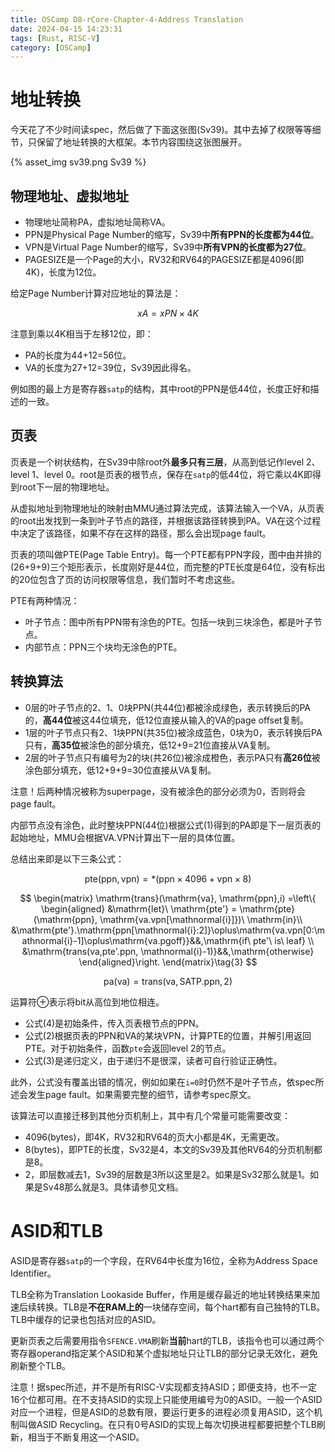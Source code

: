 ```yaml
---
title: OSCamp D8-rCore-Chapter-4-Address Translation
date: 2024-04-15 14:23:31
tags: [Rust, RISC-V]
category: [OSCamp]
---
```


# 地址转换
今天花了不少时间读spec，然后做了下面这张图(Sv39)。其中去掉了权限等等细节，只保留了地址转换的大框架。本节内容围绕这张图展开。

{% asset_img sv39.png Sv39 %}

## 物理地址、虚拟地址

* 物理地址简称PA，虚拟地址简称VA。
* PPN是Physical Page Number的缩写，Sv39中**所有PPN的长度都为44位**。
* VPN是Virtual Page Number的缩写，Sv39中**所有VPN的长度都为27位**。
* PAGESIZE是一个Page的大小，RV32和RV64的PAGESIZE都是4096(即4K)，长度为12位。

给定Page Number计算对应地址的算法是：

$$xA=xPN \times 4K\tag{1}$$

注意到乘以4K相当于左移12位，即：
* PA的长度为44+12=56位。
* VA的长度为27+12=39位，Sv39因此得名。

例如图的最上方是寄存器`satp`的结构，其中root的PPN是低44位，长度正好和描述的一致。

## 页表
页表是一个树状结构，在Sv39中除root外**最多只有三层**，从高到低记作level 2、level 1、level 0。root是页表的根节点，保存在`satp`的低44位，将它乘以4K即得到root下一层的物理地址。

从虚拟地址到物理地址的映射由MMU通过算法完成，该算法输入一个VA，从页表的root出发找到一条到叶子节点的路径，并根据该路径转换到PA。VA在这个过程中决定了该路径，如果不存在这样的路径，那么会出现page fault。

页表的项叫做PTE(Page Table Entry)。每一个PTE都有PPN字段，图中由并排的(26+9+9)三个矩形表示，长度刚好是44位，而完整的PTE长度是64位，没有标出的20位包含了页的访问权限等信息，我们暂时不考虑这些。

PTE有两种情况：
* 叶子节点：图中所有PPN带有涂色的PTE。包括一块到三块涂色，都是叶子节点。
* 内部节点：PPN三个块均无涂色的PTE。

## 转换算法

* 0层的叶子节点的2、1、0块PPN(共44位)都被涂成绿色，表示转换后的PA的，**高44位**被这44位填充，低12位直接从输入的VA的page offset复制。
* 1层的叶子节点只有2、1块PPN(共35位)被涂成蓝色，0块为0，表示转换后PA只有，**高35位**被涂色的部分填充，低12+9=21位直接从VA复制。
* 2层的叶子节点只有编号为2的块(共26位)被涂成橙色，表示PA只有**高26位**被涂色部分填充，低12+9+9=30位直接从VA复制。

注意！后两种情况被称为superpage，没有被涂色的部分必须为0，否则将会page fault。

内部节点没有涂色，此时整块PPN(44位)根据公式$(1)$得到的PA即是下一层页表的起始地址，MMU会根据VA.VPN计算出下一层的具体位置。

总结出来即是以下三条公式：

$$
\mathrm{pte}(\mathrm{ppn}, \mathrm{vpn}) = *(\mathrm{ppn}\times 4096+\mathrm{vpn}\times 8)\tag{2}
$$

$$
\begin{matrix}
    \mathrm{trans}(\mathrm{va}, \mathrm{ppn},i) =\left\{
    \begin{aligned}
        &\mathrm{let}\ \mathrm{pte'} = \mathrm{pte}(\mathrm{ppn}, \mathrm{va.vpn[\mathnormal{i}]})\ \mathrm{in}\\
        &\mathrm{pte'}.\mathrm{ppn[\mathnormal{i}:2]}\oplus\mathrm{va.vpn[0:\mathnormal{i}-1]\oplus\mathrm{va.pgoff}}&&,\mathrm{if\ pte'\ is\ leaf} \\
        &\mathrm{trans(va,pte'.ppn, \mathnormal{i}-1)}&&,\mathrm{otherwise}
    \end{aligned}\right.
\end{matrix}\tag{3}
$$

$$
\mathrm{pa(va)} = \mathrm{trans(va,SATP.ppn,2)}\tag{4}
$$

运算符$\oplus$表示将bit从高位到地位相连。

* 公式$(4)$是初始条件，传入页表根节点的PPN。
* 公式$(2)$根据页表的PPN和VA的某块VPN，计算PTE的位置，并解引用返回PTE。对于初始条件，函数`pte`会返回level 2的节点。
* 公式$(3)$是递归定义，由于递归不是很深，读者可自行验证正确性。

此外，公式没有覆盖出错的情况，例如如果在`i=0`时仍然不是叶子节点，依spec所述会发生page fault。如果需要完整的细节，请参考spec原文。

该算法可以直接迁移到其他分页机制上，其中有几个常量可能需要改变：
* 4096(bytes)，即4K，RV32和RV64的页大小都是4K，无需更改。
* 8(bytes)，即PTE的长度，Sv32是4，本文的Sv39及其他RV64的分页机制都是8。
* 2，即层数减去1，Sv39的层数是3所以这里是2。如果是Sv32那么就是1。如果是Sv48那么就是3。具体请参见文档。

# ASID和TLB
ASID是寄存器`satp`的一个字段，在RV64中长度为16位，全称为Address Space Identifier。

TLB全称为Translation Lookaside Buffer，作用是缓存最近的地址转换结果来加速后续转换。TLB是**不在RAM上的**一块储存空间，每个hart都有自己独特的TLB。TLB中缓存的记录也包括对应的ASID。

更新页表之后需要用指令`SFENCE.VMA`刷新**当前**hart的TLB，该指令也可以通过两个寄存器operand指定某个ASID和某个虚拟地址只让TLB的部分记录无效化，避免刷新整个TLB。

注意！据spec所述，并不是所有RISC-V实现都支持ASID；即便支持，也不一定16个位都可用。在不支持ASID的实现上只能使用编号为0的ASID。一般一个ASID对应一个进程，但是ASID的总数有限，要运行更多的进程必须复用ASID，这个机制叫做ASID Recycling。在只有0号ASID的实现上每次切换进程都要把整个TLB刷新，相当于不断复用这一个ASID。

